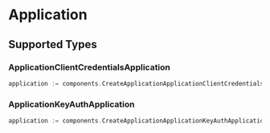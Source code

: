# Application


## Supported Types

### ApplicationClientCredentialsApplication

```go
application := components.CreateApplicationApplicationClientCredentialsApplication(components.ApplicationClientCredentialsApplication{/* values here */})
```

### ApplicationKeyAuthApplication

```go
application := components.CreateApplicationApplicationKeyAuthApplication(components.ApplicationKeyAuthApplication{/* values here */})
```

